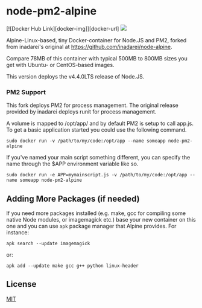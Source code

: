 # node-pm2-alpine

[![Docker Hub Link][docker-img]][docker-url]
[![](https://badge.imagelayers.io/irakli/node-alpine:latest.svg)](https://imagelayers.io/?images=irakli/node-alpine:latest 'Node Alpine on Docker Hub')

Alpine-Linux-based, tiny Docker-container for Node.JS and PM2, forked from inadarei's original at https://github.com/inadarei/node-alpine.

Compare 78MB of this container with typical 500MB to 800MB sizes you get with Ubuntu- or CentOS-based images.

This version deploys the v4.4.0LTS release of Node.JS.

### PM2 Support

This fork deploys PM2 for process management. The original release provided by inadarei deploys runit for process management.

A volume is mapped to /opt/app/ and by default PM2 is setup to call app.js. To get a basic application started you could use the following command.

```
sudo docker run -v /path/to/my/code:/opt/app --name someapp node-pm2-alpine
``` 

If you've named your main script something different, you can specify the name through the $APP environment variable like so.

```
sudo docker run -e APP=mymainscript.js -v /path/to/my/code:/opt/app --name someapp node-pm2-alpine
```

## Adding More Packages (if needed)

If you need more packages installed (e.g. make, gcc for compiling some native Node modules, or imagemagick etc.) base your new container on this one and you can use `apk` package manager that Alpine provides. For instance:

```
apk search --update imagemagick
```

or:

```
apk add --update make gcc g++ python linux-header
```

## License

[MIT](LICENSE)
